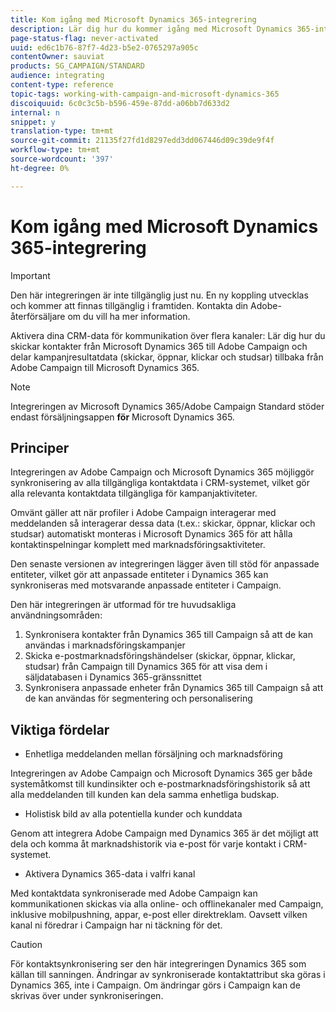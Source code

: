 ```yaml
---
title: Kom igång med Microsoft Dynamics 365-integrering
description: Lär dig hur du kommer igång med Microsoft Dynamics 365-integrering
page-status-flag: never-activated
uuid: ed6c1b76-87f7-4d23-b5e2-0765297a905c
contentOwner: sauviat
products: SG_CAMPAIGN/STANDARD
audience: integrating
content-type: reference
topic-tags: working-with-campaign-and-microsoft-dynamics-365
discoiquuid: 6c0c3c5b-b596-459e-87dd-a06bb7d633d2
internal: n
snippet: y
translation-type: tm+mt
source-git-commit: 21135f27fd1d8297edd3dd067446d09c39de9f4f
workflow-type: tm+mt
source-wordcount: '397'
ht-degree: 0%

---
```



# Kom igång med Microsoft Dynamics 365-integrering

>[!IMPORTANT]
>
>Den här integreringen är inte tillgänglig just nu. En ny koppling utvecklas och kommer att finnas tillgänglig i framtiden. Kontakta din Adobe-återförsäljare om du vill ha mer information.

Aktivera dina CRM-data för kommunikation över flera kanaler: Lär dig hur du skickar kontakter från Microsoft Dynamics 365 till Adobe Campaign och delar kampanjresultatdata (skickar, öppnar, klickar och studsar) tillbaka från Adobe Campaign till Microsoft Dynamics 365.

>[!NOTE]
>
>Integreringen av Microsoft Dynamics 365/Adobe Campaign Standard stöder endast försäljningsappen **för** Microsoft Dynamics 365.

## Principer

Integreringen av Adobe Campaign och Microsoft Dynamics 365 möjliggör synkronisering av alla tillgängliga kontaktdata i CRM-systemet, vilket gör alla relevanta kontaktdata tillgängliga för kampanjaktiviteter.

Omvänt gäller att när profiler i Adobe Campaign interagerar med meddelanden så interagerar dessa data (t.ex.: skickar, öppnar, klickar och studsar) automatiskt monteras i Microsoft Dynamics 365 för att hålla kontaktinspelningar komplett med marknadsföringsaktiviteter.

Den senaste versionen av integreringen lägger även till stöd för anpassade entiteter, vilket gör att anpassade entiteter i Dynamics 365 kan synkroniseras med motsvarande anpassade entiteter i Campaign.

Den här integreringen är utformad för tre huvudsakliga användningsområden:

1. Synkronisera kontakter från Dynamics 365 till Campaign så att de kan användas i marknadsföringskampanjer
1. Skicka e-postmarknadsföringshändelser (skickar, öppnar, klickar, studsar) från Campaign till Dynamics 365 för att visa dem i säljdatabasen i Dynamics 365-gränssnittet
1. Synkronisera anpassade enheter från Dynamics 365 till Campaign så att de kan användas för segmentering och personalisering

## Viktiga fördelar

* Enhetliga meddelanden mellan försäljning och marknadsföring

Integreringen av Adobe Campaign och Microsoft Dynamics 365 ger både systemåtkomst till kundinsikter och e-postmarknadsföringshistorik så att alla meddelanden till kunden kan dela samma enhetliga budskap.

* Holistisk bild av alla potentiella kunder och kunddata

Genom att integrera Adobe Campaign med Dynamics 365 är det möjligt att dela och komma åt marknadshistorik via e-post för varje kontakt i CRM-systemet.

* Aktivera Dynamics 365-data i valfri kanal

Med kontaktdata synkroniserade med Adobe Campaign kan kommunikationen skickas via alla online- och offlinekanaler med Campaign, inklusive mobilpushning, appar, e-post eller direktreklam. Oavsett vilken kanal ni föredrar i Campaign har ni täckning för det.

>[!CAUTION]
>
>För kontaktsynkronisering ser den här integreringen Dynamics 365 som källan till sanningen.  Ändringar av synkroniserade kontaktattribut ska göras i Dynamics 365, inte i Campaign.  Om ändringar görs i Campaign kan de skrivas över under synkroniseringen.
